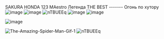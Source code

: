 
SAKURA HONDA
123
MAestro 
Легенда THE BEST ------- Огонь по хутору ![image](https://github.com/user-attachments/assets/28b45ee4-eae4-4939-b663-c947dd1a476b)
![image](https://github.com/user-attachments/assets/05d00ece-5364-47d3-853d-55e3b93fce97)
![nTBUEEq](https://github.com/user-attachments/assets/50d51f52-5026-4535-a93a-4d0db11e3638)
![image](https://github.com/user-attachments/assets/a0bf5b15-1dfa-41f7-8950-8ecbd4b2d4de)
![image](https://github.com/user-attachments/assets/37ad1dd5-1ba7-40c2-8c65-e21e17a7731f)

![image](https://github.com/user-attachments/assets/acd5575e-cea8-4ef0-81fc-ce966c00075c)


![The-Amazing-Spider-Man-Gif-1](https://github.com/user-attachments/assets/dcd568ba-ee58-47ab-8fce-f9ada9233c47)
![nTBUEEq](https://github.com/user-attachments/assets/50d51f52-5026-4535-a93a-4d0db11e3638)

